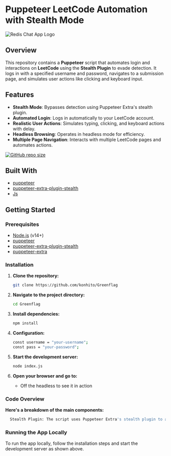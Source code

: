 # Puppeteer LeetCode Automation with Stealth Mode


![Redis Chat App Logo](https://encrypted-tbn0.gstatic.com/images?q=tbn:ANd9GcTdUTYwu-hMD_4zSxnXX8HW_wpgQGaDkVnn6w&s)

## Overview

This repository contains a **Puppeteer** script that automates login and interactions on **LeetCode** using the **Stealth Plugin** to evade detection. It logs in with a specified username and password, navigates to a submission page, and simulates user actions like clicking and keyboard input.

## Features

- **Stealth Mode**: Bypasses detection using Puppeteer Extra's stealth plugin.
- **Automated Login**: Logs in automatically to your LeetCode account.
- **Realistic User Actions**: Simulates typing, clicking, and keyboard actions with delay.
- **Headless Browsing**: Operates in headless mode for efficiency.
- **Multiple Page Navigation**: Interacts with multiple LeetCode pages and automates actions.



[![GitHub repo size](https://img.shields.io/github/repo-size/konhito/RedisChatApp)](https://github.com/konhito/Greenflag)





## Built With

- [puppeteer](https://pptr.dev/)
- [puppeteer-extra-plugin-stealth](https://www.npmjs.com/package/puppeteer-extra-plugin-stealth)
- [Js]()

## Getting Started

### Prerequisites

- [Node.js](https://nodejs.org/en/download/) (v14+)
- [puppeteer](https://pptr.dev/)
- [puppeteer-extra-plugin-stealth](https://www.npmjs.com/package/puppeteer-extra-plugin-stealth)
- [puppeteer-extra](https://www.npmjs.com/package/puppeteer-extra-plugin-stealth)

### Installation

1. **Clone the repository:**

    ```bash
    git clone https://github.com/konhito/Greenflag
    ```

2. **Navigate to the project directory:**

    ```bash
    cd Greenflag
    ```

3. **Install dependencies:**

    ```bash
    npm install
    ```

4. **Configuration:**

    ```bash
    const username = "your-username";
    const pass = "your-password";

    ```

5. **Start the development server:**

    ```bash
    node index.js
    ```

6. **Open your browser and go to:**

    - Off the headless to see it in action 

### Code Overview
**Here's a breakdown of the main components:**

  ```bash
    Stealth Plugin: The script uses Puppeteer Extra's stealth plugin to avoid  detection.
```


### Running the App Locally

To run the app locally, follow the installation steps and start the development server as shown above.


